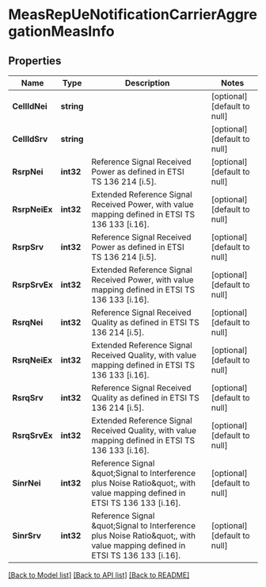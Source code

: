 # MeasRepUeNotificationCarrierAggregationMeasInfo

## Properties
Name | Type | Description | Notes
------------ | ------------- | ------------- | -------------
**CellIdNei** | **string** |  | [optional] [default to null]
**CellIdSrv** | **string** |  | [optional] [default to null]
**RsrpNei** | **int32** | Reference Signal Received Power as defined in ETSI TS 136 214 [i.5]. | [optional] [default to null]
**RsrpNeiEx** | **int32** | Extended Reference Signal Received Power, with value mapping defined in ETSI TS 136 133 [i.16]. | [optional] [default to null]
**RsrpSrv** | **int32** | Reference Signal Received Power as defined in ETSI TS 136 214 [i.5]. | [optional] [default to null]
**RsrpSrvEx** | **int32** | Extended Reference Signal Received Power, with value mapping defined in ETSI TS 136 133 [i.16]. | [optional] [default to null]
**RsrqNei** | **int32** | Reference Signal Received Quality as defined in ETSI TS 136 214 [i.5]. | [optional] [default to null]
**RsrqNeiEx** | **int32** | Extended Reference Signal Received Quality, with value mapping defined in ETSI TS 136 133 [i.16]. | [optional] [default to null]
**RsrqSrv** | **int32** | Reference Signal Received Quality as defined in ETSI TS 136 214 [i.5]. | [optional] [default to null]
**RsrqSrvEx** | **int32** | Extended Reference Signal Received Quality, with value mapping defined in ETSI TS 136 133 [i.16]. | [optional] [default to null]
**SinrNei** | **int32** | Reference Signal \&quot;Signal to Interference plus Noise Ratio\&quot;, with value mapping defined in ETSI TS 136 133 [i.16]. | [optional] [default to null]
**SinrSrv** | **int32** | Reference Signal \&quot;Signal to Interference plus Noise Ratio\&quot;, with value mapping defined in ETSI TS 136 133 [i.16]. | [optional] [default to null]

[[Back to Model list]](../README.md#documentation-for-models) [[Back to API list]](../README.md#documentation-for-api-endpoints) [[Back to README]](../README.md)


